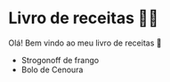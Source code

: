# Livro de receitas :man_cook:

Olá! Bem vindo ao meu livro de receitas :wave:

- Strogonoff de frango
- Bolo de Cenoura
